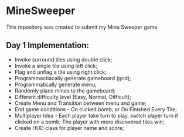 # MineSweeper
This repository was created to submit my Mine Sweeper game

## Day 1 Implementation: 
* Invoke surround tiles using double click;
* Invoke a single tile using left click;
* Flag and unflag a tile using right click;
* Programmactiacally generate gameboard (grid);
* Programmatically generate menu;
* Randomly place mines to the gameboard;
* Different difficulty level (Easy, Normal, Difficult);
* Create Menu and Transition between menu and game;
* End game conditions - On clicked bomb, or On Finished Every Tile;
* Multiplayer Idea - Each player take turn to play, switch player turn if clicked on a bomb; The player with more discovered tiles win;
* Create HUD class for player name and score;
